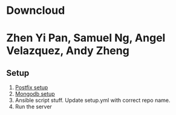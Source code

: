 # Downcloud
# Zhen Yi Pan, Samuel Ng, Angel Velazquez, Andy Zheng

## Setup
1. [Postfix setup](https://www.digitalocean.com/community/tutorials/how-to-install-and-configure-postfix-as-a-send-only-smtp-server-on-ubuntu-20-04)
2. [Mongodb setup](https://www.digitalocean.com/community/tutorials/how-to-install-mongodb-on-ubuntu-20-04)
3. Ansible script stuff. Update setup.yml with correct repo name.
4. Run the server
